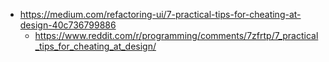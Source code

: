 - https://medium.com/refactoring-ui/7-practical-tips-for-cheating-at-design-40c736799886
  - https://www.reddit.com/r/programming/comments/7zfrtp/7_practical_tips_for_cheating_at_design/